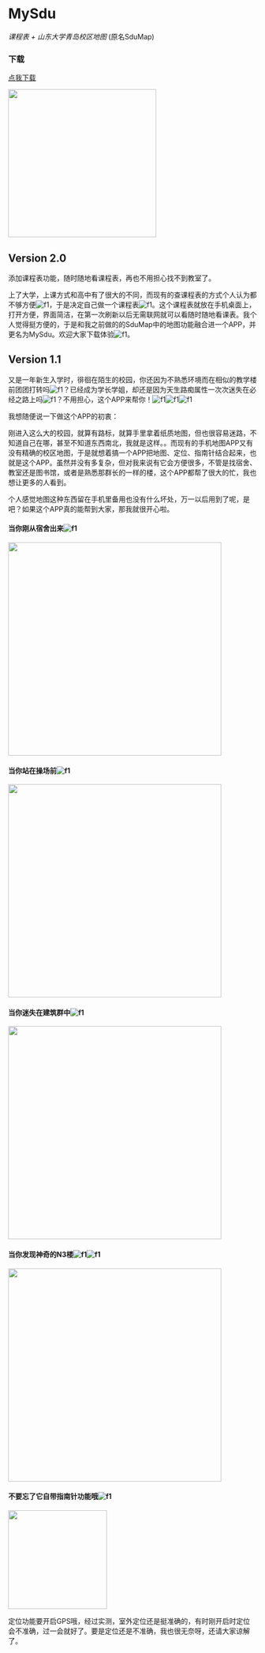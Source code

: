 # MySdu
*课程表 + 山东大学青岛校区地图*   (原名SduMap)

### 下载

[点我下载](http://os5mqypso.bkt.clouddn.com/MySdu2.0.apk)

<img src="images/qrcode.png" width="300" hegiht="300" align=center />

## Version 2.0
添加课程表功能，随时随地看课程表，再也不用担心找不到教室了。

上了大学，上课方式和高中有了很大的不同，而现有的查课程表的方式个人认为都不够方便![f1](images/f2.png)，于是决定自己做一个课程表![f1](images/f1.png)。这个课程表就放在手机桌面上，打开方便，界面简洁，在第一次刷新以后无需联网就可以看随时随地看课表。我个人觉得挺方便的，于是和我之前做的的SduMap中的地图功能融合进一个APP，并更名为MySdu。欢迎大家下载体验![f1](images/f7.png)。

## Version 1.1
又是一年新生入学时，徘徊在陌生的校园，你还因为不熟悉环境而在相似的教学楼前团团打转吗![f1](images/f3.png)？已经成为学长学姐，却还是因为天生路痴属性一次次迷失在必经之路上吗![f1](images/f4.png)？不用担心，这个APP来帮你！![f1](images/f2.png)![f1](images/f1.png)![f1](images/f1.png)



我想随便说一下做这个APP的初衷：

刚进入这么大的校园，就算有路标，就算手里拿着纸质地图，但也很容易迷路，不知道自己在哪，甚至不知道东西南北，我就是这样。。而现有的手机地图APP又有没有精确的校区地图，于是就想着搞一个APP把地图、定位、指南针结合起来，也就是这个APP。虽然并没有多复杂，但对我来说有它会方便很多，不管是找宿舍、教室还是图书馆，或者是熟悉那群长的一样的楼，这个APP都帮了很大的忙，我也想让更多的人看到。

个人感觉地图这种东西留在手机里备用也没有什么坏处，万一以后用到了呢，是吧？如果这个APP真的能帮到大家，那我就很开心啦。




#### 当你刚从宿舍出来![f1](images/f6.png)
<img src="images/img1.png" width="432" hegiht="768" align=center />

#### 当你站在操场前![f1](images/f7.png)
<img src="images/img2.png" width="432" hegiht="768" align=center />

#### 当你迷失在建筑群中![f1](images/f8.png)
<img src="images/img3.png" width="432" hegiht="768" align=center />

#### 当你发现神奇的N3楼![f1](images/f5.png)![f1](images/f1.png)
<img src="images/img4.png" width="432" hegiht="768" align=center />

#### 不要忘了它自带指南针功能哦![f1](images/f7.png)
<img src="images/img5.png" width="200" hegiht="200" align=center />

定位功能要开启GPS哦，经过实测，室外定位还是挺准确的，有时刚开启时定位会不准确，过一会就好了。要是定位还是不准确，我也很无奈呀，还请大家谅解了。

